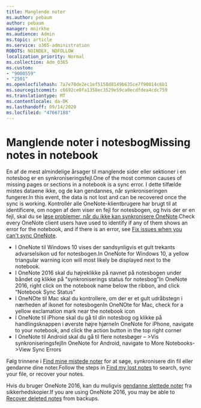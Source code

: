 ```yaml
---
title: Manglende noter
ms.author: pebaum
author: pebaum
manager: mnirkhe
ms.audience: Admin
ms.topic: article
ms.service: o365-administration
ROBOTS: NOINDEX, NOFOLLOW
localization_priority: Normal
ms.collection: Adm_O365
ms.custom:
- "9000559"
- "2501"
ms.openlocfilehash: 7a7e70de2ec1ef5158d8149b635ce7f90814c6b1
ms.sourcegitcommit: c6692ce0fa1358ec3529e59ca0ecdfdea4cdc759
ms.translationtype: MT
ms.contentlocale: da-DK
ms.lasthandoff: 09/14/2020
ms.locfileid: "47667188"
---
```

# <a name="missing-notes-in-notebook"></a><span data-ttu-id="503a0-102">Manglende noter i notesbog</span><span class="sxs-lookup"><span data-stu-id="503a0-102">Missing notes in notebook</span></span>

<span data-ttu-id="503a0-103">En af de mest almindelige årsager til manglende sider eller sektioner i en notesbog er en synkroniseringsfejl.</span><span class="sxs-lookup"><span data-stu-id="503a0-103">One of the most common causes of missing pages or sections in a notebook is a sync error.</span></span> <span data-ttu-id="503a0-104">I dette tilfælde mistes dataene ikke, og de kan gendannes, når synkroniseringen fungerer.</span><span class="sxs-lookup"><span data-stu-id="503a0-104">In this event, the data is not lost and can be recovered once the sync is working.</span></span> <span data-ttu-id="503a0-105">Kontrollér alle OneNote-klientbrugere har brugt til at identificere, om nogen af dem viser en fejl for notesbogen, og hvis der er en fejl, skal du se [løse problemer, når du ikke kan synkronisere OneNote](https://support.office.com/article/299495ef-66d1-448f-90c1-b785a6968d45).</span><span class="sxs-lookup"><span data-stu-id="503a0-105">Check every OneNote client users have used to identify if any of them shows an error for the notebook, and if there is an error, see [Fix issues when you can't sync OneNote](https://support.office.com/article/299495ef-66d1-448f-90c1-b785a6968d45).</span></span>

- <span data-ttu-id="503a0-106">I OneNote til Windows 10 vises der sandsynligvis et gult trekants advarselsikon ud for notesbogen.</span><span class="sxs-lookup"><span data-stu-id="503a0-106">In OneNote for Windows 10, a yellow triangular warning icon will most likely be displayed next to the notebook.</span></span>
- <span data-ttu-id="503a0-107">I OneNote 2016 skal du højreklikke på navnet på notesbogen under båndet og klikke på "synkroniserings status for notesbog"</span><span class="sxs-lookup"><span data-stu-id="503a0-107">In OneNote 2016, right click on the notebook name below the ribbon, and click “Notebook Sync Status”</span></span>
- <span data-ttu-id="503a0-108">I OneNOte til Mac skal du kontrollere, om der er et gult udråbstegn i nærheden af ikonet for notesbogen</span><span class="sxs-lookup"><span data-stu-id="503a0-108">In OneNOte for Mac, check for a yellow exclamation mark near the notebook icon</span></span>
- <span data-ttu-id="503a0-109">I OneNote til iPhone skal du gå til din notesbog og klikke på handlingsknappen i øverste højre hjørne</span><span class="sxs-lookup"><span data-stu-id="503a0-109">In OneNote for iPhone, navigate to your notebook, and click the action button in the top right corner</span></span>
- <span data-ttu-id="503a0-110">I OneNote til Android skal du gå til flere notesbøger – >Vis synkroniseringsfejl</span><span class="sxs-lookup"><span data-stu-id="503a0-110">In OneNote for Android, navigate to More Notebooks->View Sync Errors</span></span>

<span data-ttu-id="503a0-111">Følg trinnene i [Find mine mistede noter](https://support.office.com/article/32cb2bd7-afe7-44d2-a711-398a88421287) for at søge, synkronisere din fil eller gendanne dine noter.</span><span class="sxs-lookup"><span data-stu-id="503a0-111">Follow the steps in [Find my lost notes](https://support.office.com/article/32cb2bd7-afe7-44d2-a711-398a88421287) to search, sync your file, or recover your notes.</span></span>

<span data-ttu-id="503a0-112">Hvis du bruger OneNote 2016, kan du muligvis [gendanne slettede noter](https://support.office.com/article/32ed1036-74fd-4c21-bc28-033a486e6b14) fra sikkerhedskopier.</span><span class="sxs-lookup"><span data-stu-id="503a0-112">If you are using OneNote 2016, you may be able to [Recover deleted notes](https://support.office.com/article/32ed1036-74fd-4c21-bc28-033a486e6b14) from backups.</span></span>